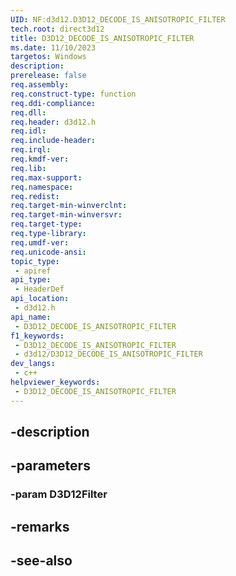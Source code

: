 ```yaml
---
UID: NF:d3d12.D3D12_DECODE_IS_ANISOTROPIC_FILTER
tech.root: direct3d12
title: D3D12_DECODE_IS_ANISOTROPIC_FILTER
ms.date: 11/10/2023
targetos: Windows
description: 
prerelease: false
req.assembly: 
req.construct-type: function
req.ddi-compliance: 
req.dll: 
req.header: d3d12.h
req.idl: 
req.include-header: 
req.irql: 
req.kmdf-ver: 
req.lib: 
req.max-support: 
req.namespace: 
req.redist: 
req.target-min-winverclnt: 
req.target-min-winversvr: 
req.target-type: 
req.type-library: 
req.umdf-ver: 
req.unicode-ansi: 
topic_type:
 - apiref
api_type:
 - HeaderDef
api_location:
 - d3d12.h
api_name:
 - D3D12_DECODE_IS_ANISOTROPIC_FILTER
f1_keywords:
 - D3D12_DECODE_IS_ANISOTROPIC_FILTER
 - d3d12/D3D12_DECODE_IS_ANISOTROPIC_FILTER
dev_langs:
 - c++
helpviewer_keywords:
 - D3D12_DECODE_IS_ANISOTROPIC_FILTER
---
```


## -description

## -parameters

### -param D3D12Filter

## -remarks

## -see-also

